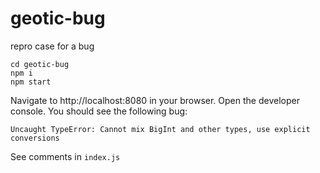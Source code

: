 # geotic-bug
repro case for a bug

```
cd geotic-bug
npm i
npm start
```

Navigate to http://localhost:8080 in your browser. Open the developer console. You should see the following bug:

`Uncaught TypeError: Cannot mix BigInt and other types, use explicit conversions`

See comments in `index.js`
